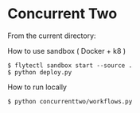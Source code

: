 # Concurrent Two

From the current directory:

How to use sandbox ( Docker + k8 )
```
$ flytectl sandbox start --source .
$ python deploy.py
```

How to run locally
```
$ python concurrenttwo/workflows.py
```
